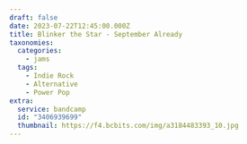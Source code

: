 ```yaml
---
draft: false
date: 2023-07-22T12:45:00.000Z
title: Blinker the Star - September Already
taxonomies:
  categories:
    - jams
  tags:
    - Indie Rock
    - Alternative
    - Power Pop
extra:
  service: bandcamp
  id: "3406939699"
  thumbnail: https://f4.bcbits.com/img/a3184483393_10.jpg
---
```

